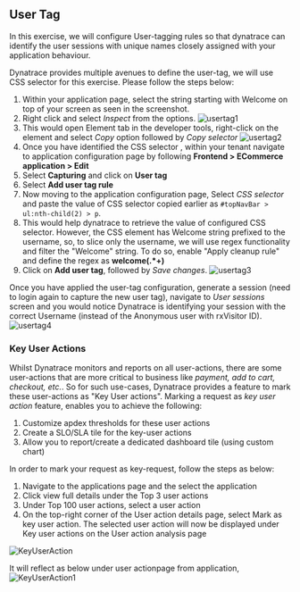 ## User Tag
In this exercise, we will configure User-tagging rules so that dynatrace can identify the user sessions with unique names closely assigned with your application behaviour.

Dynatrace provides multiple avenues to define the user-tag, we will use CSS selector for this exercise. Please follow the steps below:
1. Within your application page, select the string starting with Welcome on top of your screen as seen in the screenshot.
1. Right click and select *Inspect* from the options.
![usertag1](./images/Usertag-1.png)
1. This would open Element tab in the developer tools, right-click on the element and select *Copy* option followed by *Copy selector*
![usertag2](./images/Usertag-2.png)
1. Once you have identified the CSS selector , within your tenant navigate to application configuration page by following **Frontend > ECommerce application > Edit**
1. Select **Capturing** and click on **User tag**
1. Select **Add user tag rule**
1. Now moving to the application configuration page, Select *CSS selector* and paste the value of CSS selector copied earlier as `#topNavBar > ul:nth-child(2) > p`.
1. This would help dynatrace to retrieve the value of configured CSS selector. However, the CSS element has Welcome string prefixed to the username, so, to slice only the username, we will use regex functionality and filter the "Welcome" string. To do so, enable "Apply cleanup rule" and define the regex as **welcome(.*+)**
1. Click on **Add user tag**, followed by *Save changes*.
![usertag3](./images/usertag6.png)

Once you have applied the user-tag configuration, generate a session (need to login again to capture the new user tag), navigate to *User sessions* screen and you would notice Dynatrace is identifying your session with the correct Username (instead of the Anonymous user with rxVisitor ID).
![usertag4](./images/usertag4.png)

### Key User Actions
Whilst Dynatrace monitors and reports on all user-actions, there are some user-actions that are more critical to business like *payment, add to cart, checkout, etc.*. So for such use-cases, Dynatrace provides a feature to mark these user-actions as "Key User actions". Marking a request as *key user action* feature, enables you to achieve the following:
1. Customize apdex thresholds for these user actions
2. Create a SLO/SLA tile for the key-user actions
3. Allow you to report/create a dedicated dashboard tile (using custom chart)

In order to mark your request as key-request, follow the steps as below:
1. Navigate to the applications page and the select the application
2. Click view full details under the Top 3 user actions
3. Under Top 100 user actions, select a user action
4. On the top-right corner of the User action details page, select Mark as key user action. The selected user action will now be displayed under Key user actions on the User action analysis page

![KeyUserAction](./images/KeyUserAction.png)

It will reflect as below under user actionpage from application,
![KeyUserAction1](./images/keyUserActionCaptured.png)


